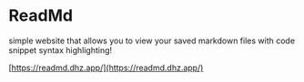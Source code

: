 # ReadMd

simple website that allows you to view your saved markdown files with code snippet syntax highlighting!

[https://readmd.dhz.app/](https://readmd.dhz.app/)
